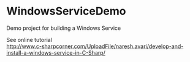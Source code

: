 # WindowsServiceDemo
Demo project for building a Windows Service

See online tutorial<br/>
http://www.c-sharpcorner.com/UploadFile/naresh.avari/develop-and-install-a-windows-service-in-C-Sharp/
